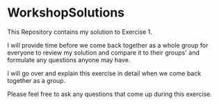 # WorkshopSolutions

This Repository contains my solution to Exercise 1.

I will provide time before we come back together as a whole group for everyone to 
review my solution and compare it to their groups' and formulate any questions
anyone may have.

I will go over and explain this exercise in detail when we come back together as a group.

Please feel free to ask any questions that come up during this exercise.

